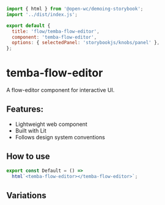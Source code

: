 ```js script
import { html } from '@open-wc/demoing-storybook';
import '../dist/index.js';

export default {
  title: 'flow/temba-flow-editor',
  component: 'temba-flow-editor',
  options: { selectedPanel: 'storybookjs/knobs/panel' },
};
```

# temba-flow-editor

A flow-editor component for interactive UI.

## Features:

- Lightweight web component
- Built with Lit
- Follows design system conventions

## How to use

```js preview-story
export const Default = () =>
  html`<temba-flow-editor></temba-flow-editor>`;
```

## Variations


